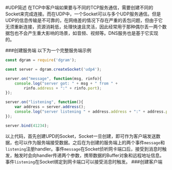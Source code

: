 #UDP简述
在TCP中客户端如果要与不同的TCP服务通信，需要创建不同的Socket来完成连接。而在UDP中，一个Socket可以与多个UDP服务通信。但是UDP的信息传输是不可靠的，在网络差的情况下存在严重的丢包问题，但由于它无须重新连接，资源消耗低，处理快速且灵活，因此经常用于那种偶尔丢一两个数据包也不会产生重大影响的场景，如音频、视频等。DNS服务也是基于它实现的。

###创建服务端
以下为一个完整服务端示例
```javascript
const dgram = require('dgram');

const server = dgram.createSocket('udp4');

server.on("message", function(msg, rinfo){
    console.log("server got: " + msg + " from " + 
        rinfo.address + ":" + rinfo.port);
});

server.on("listening", function(){
    var address = server.address();
    console.log("server listening " + address.address + ":" + address.port);
});

server.bind(41234);
```
以上代码，首先创建UPD的Socket，Socket一旦创建，即可作为客户端发送数据，也可以作为服务端接受数据。之后在为创建的服务端上的两个事件`message`和`listening`注册handler。事件`message`在Socket侦听网卡端口后，接受到消息时触发，触发时会向handler传递两个参数，携带数据的Buffer对象和远程地址信息。事件`listening`在Socket绑定到网卡端口可以接受消息时触发。
###创建客户端